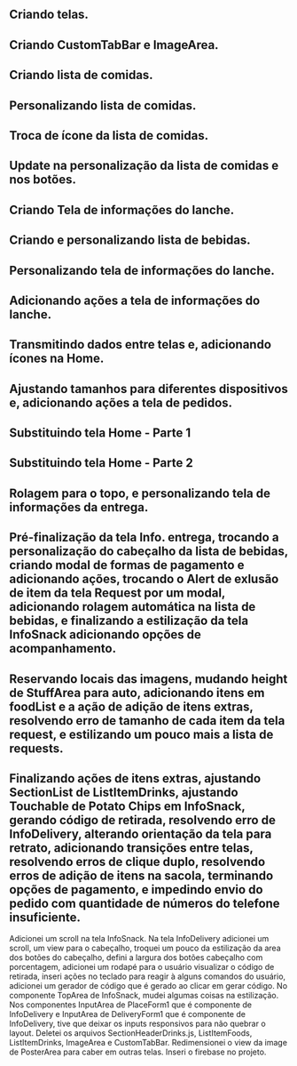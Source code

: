 Criando telas.
-------------------------------------------------------------------------------
Criando CustomTabBar e ImageArea.
-------------------------------------------------------------------------------
Criando lista de comidas.
-------------------------------------------------------------------------------
Personalizando lista de comidas.
-------------------------------------------------------------------------------
Troca de ícone da lista de comidas.
-------------------------------------------------------------------------------
Update na personalização da lista de comidas e nos botões.
-------------------------------------------------------------------------------
Criando Tela de informações do lanche.
-------------------------------------------------------------------------------
Criando e personalizando lista de bebidas.
-------------------------------------------------------------------------------
Personalizando tela de informações do lanche.
-------------------------------------------------------------------------------
Adicionando ações a tela de informações do lanche.
-------------------------------------------------------------------------------
Transmitindo dados entre telas e, adicionando ícones na Home.
-------------------------------------------------------------------------------
Ajustando tamanhos para diferentes dispositivos e, adicionando ações a tela de pedidos.
-------------------------------------------------------------------------------
Substituindo tela Home - Parte 1
-------------------------------------------------------------------------------
Substituindo tela Home - Parte 2
-------------------------------------------------------------------------------
Rolagem para o topo, e personalizando tela de informações da entrega.
-------------------------------------------------------------------------------
Pré-finalização da tela Info. entrega, trocando a personalização do cabeçalho da lista de bebidas, criando modal de formas de pagamento e adicionando ações, trocando o Alert de exlusão de item da tela Request por um modal, adicionando rolagem automática na lista de bebidas, e finalizando a estilização da tela InfoSnack adicionando opções de acompanhamento.
-------------------------------------------------------------------------------
Reservando locais das imagens, mudando height de StuffArea para auto, adicionando itens em foodList e a ação de adição de itens extras, resolvendo erro de tamanho de cada item da tela request, e estilizando um pouco mais a lista de requests.
-------------------------------------------------------------------------------
Finalizando ações de itens extras, ajustando SectionList de ListItemDrinks, ajustando Touchable de Potato Chips em InfoSnack, gerando código de retirada, resolvendo erro de InfoDelivery, alterando orientação da tela para retrato, adicionando transições entre telas, resolvendo erros de clique duplo, resolvendo erros de adição de itens na sacola, terminando opções de pagamento, e impedindo envio do pedido com quantidade de números do telefone insuficiente.
-------------------------------------------------------------------------------
Adicionei um scroll na tela InfoSnack. Na tela InfoDelivery adicionei um scroll, um view para o cabeçalho, troquei um pouco da estilização da area dos botões do cabeçalho, defini a largura dos botões cabeçalho com porcentagem, adicionei um rodapé para o usuário visualizar o código de retirada, inseri ações no teclado para reagir à alguns comandos do usuário, adicionei um gerador de código que é gerado ao clicar em gerar código. No componente TopArea de InfoSnack, mudei algumas coisas na estilização. Nos componentes InputArea de PlaceForm1 que é componente de InfoDelivery e InputArea de DeliveryForm1 que é componente de InfoDelivery, tive que deixar os inputs responsivos para não quebrar o layout. Deletei os arquivos SectionHeaderDrinks.js, ListItemFoods, ListItemDrinks, ImageArea e CustomTabBar. Redimensionei o view da image de PosterArea para caber em outras telas. Inseri o firebase no projeto.